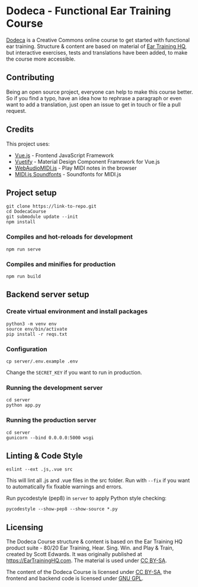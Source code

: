 # Dodeca - Functional Ear Training Course
[Dodeca](https://dodeca.wavel.de) is a Creative Commons online course to get started with functional ear training.
Structure & content are based on material of [Ear Training HQ](https://eartraininghq.com/), but
interactive exercises, tests and translations have been added, to make the course more accessible.

## Contributing
Being an open source project, everyone can help to make this course better. So if you find
a typo, have an idea how to rephrase a paragraph or even want to add a translation,
just open an issue to get in touch or file a pull request.

## Credits
This project uses:
- [Vue.js](https://vuejs.org/) - Frontend JavaScript Framework
- [Vuetify](https://vuetifyjs.com/) - Material Design Component Framework for Vue.js
- [WebAudioMIDI.js](https://github.com/valentin12/WebAudioMIDI.js) - Play MIDI notes in the browser
- [MIDI.js Soundfonts](https://github.com/mudcube/MIDI.js) - Soundfonts for MIDI.js

## Project setup
```
git clone https://link-to-repo.git
cd DodecaCourse
git submodule update --init 
npm install
```

### Compiles and hot-reloads for development
```
npm run serve
```

### Compiles and minifies for production
```
npm run build
```

## Backend server setup
### Create virtual environment and install packages
```
python3 -m venv env
source env/bin/activate
pip install -r reqs.txt
```
### Configuration
```
cp server/.env.example .env
```
Change the `SECRET_KEY` if you want to run in production.
### Running the development server
```
cd server
python app.py
```
### Running the production server
```
cd server
gunicorn --bind 0.0.0.0:5000 wsgi
```

## Linting & Code Style
```
eslint --ext .js,.vue src
```
This will lint all .js and .vue files in the src folder. Run with `--fix` if you
want to automatically fix fixable warnings and errors.

Run pycodestyle (pep8) in `server` to apply Python style checking:
```
pycodestyle --show-pep8 --show-source *.py
```

## Licensing
The Dodeca Course structure & content is based on the Ear Training HQ product suite -
80/20 Ear Training, Hear. Sing. Win. and Play & Train, created by Scott Edwards.
It was originally published at <a href="https://EarTrainingHQ.com">https://EarTrainingHQ.com</a>.
The material is used under [CC BY-SA](http://creativecommons.org/licenses/by-sa/4.0/).

The content of the Dodeca Course is licensed under [CC BY-SA](http://creativecommons.org/licenses/by-sa/4.0/),
the frontend and backend code is licensed under [GNU GPL](https://www.gnu.org/licenses/licenses.html#GPL).
